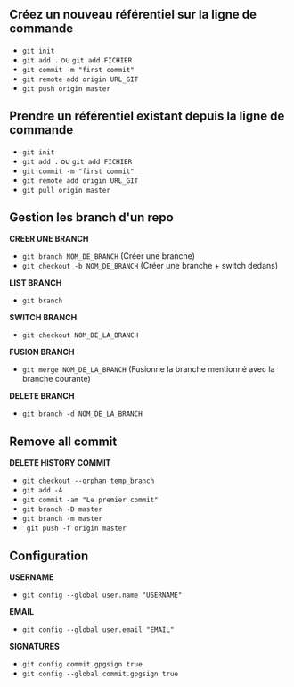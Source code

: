 ## Créez un nouveau référentiel sur la ligne de commande

- `git init`
- `git add .` ou `git add FICHIER`
- `git commit -m "first commit"`
- `git remote add origin URL_GIT`
- `git push origin master`


## Prendre un référentiel existant depuis la ligne de commande

- `git init`
- `git add .` ou `git add FICHIER`
- `git commit -m "first commit"`
- `git remote add origin URL_GIT`
- `git pull origin master`


## Gestion les branch d'un repo

**CREER UNE BRANCH**

- `git branch NOM_DE_BRANCH` (Créer une branche)
- `git checkout -b NOM_DE_BRANCH` (Créer une branche + switch dedans)

**LIST BRANCH**

- `git branch`

**SWITCH BRANCH**

- `git checkout NOM_DE_LA_BRANCH`

**FUSION BRANCH**

- `git merge NOM_DE_LA_BRANCH` (Fusionne la branche mentionné avec la branche courante)

**DELETE BRANCH**

- `git branch -d NOM_DE_LA_BRANCH`


## Remove all commit

**DELETE HISTORY COMMIT**

- `git checkout --orphan temp_branch`
- `git add -A`
- `git commit -am "Le premier commit"`
- `git branch -D master`
- `git branch -m master`
- ` git push -f origin master`


## Configuration

**USERNAME**

- `git config --global user.name "USERNAME"`

**EMAIL**

- `git config --global user.email "EMAIL"`

**SIGNATURES**

- `git config commit.gpgsign true`
- `git config --global commit.gpgsign true`
